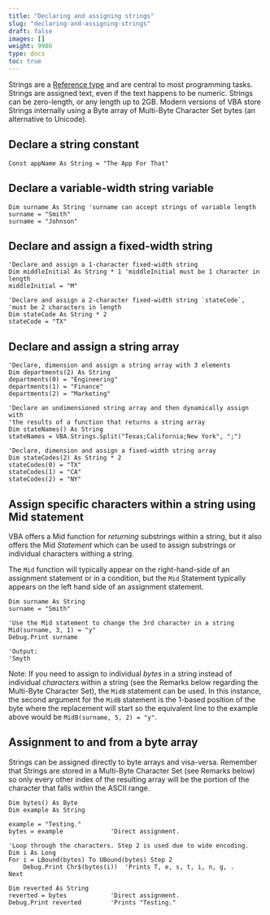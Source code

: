 ```yaml
---
title: "Declaring and assigning strings"
slug: "declaring-and-assigning-strings"
draft: false
images: []
weight: 9986
type: docs
toc: true
---
```


Strings are a [Reference type](https://msdn.microsoft.com/en-us/library/t63sy5hs.aspx)  and are central to most programming tasks. Strings are assigned text, even if the text happens to be numeric. Strings can be zero-length, or any length up to 2GB. Modern versions of VBA store Strings internally using a Byte array of Multi-Byte Character Set bytes (an alternative to Unicode).

## Declare a string constant
    Const appName As String = "The App For That"

## Declare a variable-width string variable
    Dim surname As String 'surname can accept strings of variable length
    surname = "Smith"
    surname = "Johnson"

## Declare and assign a fixed-width string
    'Declare and assign a 1-character fixed-width string
    Dim middleInitial As String * 1 'middleInitial must be 1 character in length
    middleInitial = "M"

    'Declare and assign a 2-character fixed-width string `stateCode`,
    'must be 2 characters in length
    Dim stateCode As String * 2
    stateCode = "TX"

## Declare and assign a string array
    'Declare, dimension and assign a string array with 3 elements
    Dim departments(2) As String
    departments(0) = "Engineering"
    departments(1) = "Finance"
    departments(2) = "Marketing"

    'Declare an undimensioned string array and then dynamically assign with
    'the results of a function that returns a string array
    Dim stateNames() As String
    stateNames = VBA.Strings.Split("Texas;California;New York", ";")

    'Declare, dimension and assign a fixed-width string array
    Dim stateCodes(2) As String * 2
    stateCodes(0) = "TX"
    stateCodes(1) = "CA"
    stateCodes(2) = "NY"


## Assign specific characters within a string using Mid statement
VBA offers a Mid function for *returning* substrings within a string, but it also offers the Mid *Statement* which can be used to assign substrings or individual characters withing a string.

The `Mid` function will typically appear on the right-hand-side of an assignment statement or in a condition, but the `Mid` Statement typically appears on the left hand side of an assignment statement.

    Dim surname As String
    surname = "Smith"
  
    'Use the Mid statement to change the 3rd character in a string
    Mid(surname, 3, 1) = "y"
    Debug.Print surname
    
    'Output:
    'Smyth

Note: If you need to assign to individual *bytes* in a string instead of individual *characters* within a string (see the Remarks below regarding the Multi-Byte Character Set), the `MidB` statement can be used. In this instance, the second argument for the `MidB` statement is the 1-based position of the byte where the replacement will start so the equivalent line to the example above would be `MidB(surname, 5, 2) = "y"`.

## Assignment to and from a byte array
Strings can be assigned directly to byte arrays and visa-versa. Remember that Strings are stored in a Multi-Byte Character Set (see Remarks below) so only every other index of the resulting array will be the portion of the character that falls within the ASCII range.

    Dim bytes() As Byte
    Dim example As String
    
    example = "Testing."
    bytes = example             'Direct assignment.
    
    'Loop through the characters. Step 2 is used due to wide encoding.
    Dim i As Long
    For i = LBound(bytes) To UBound(bytes) Step 2
        Debug.Print Chr$(bytes(i))  'Prints T, e, s, t, i, n, g, .
    Next
    
    Dim reverted As String
    reverted = bytes            'Direct assignment.
    Debug.Print reverted        'Prints "Testing."

